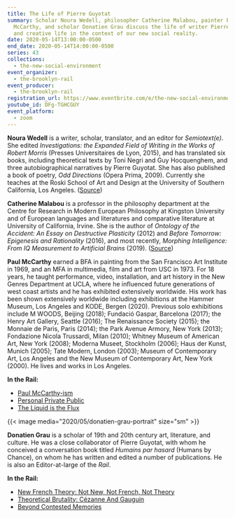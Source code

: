 ```yaml
---
title: The Life of Pierre Guyotat
summary: Scholar Noura Wedell, philosopher Catherine Malabou, painter Paul
  McCarthy, and scholar Donatien Grau discuss the life of writer Pierre Guyotat
  and creative life in the context of our new social reality.
date: 2020-05-14T13:00:00-0500
end_date: 2020-05-14T14:00:00-0500
series: 43
collections:
  - the-new-social-environment
event_organizer:
  - the-brooklyn-rail
event_producer:
  - the-brooklyn-rail
registration_url: https://www.eventbrite.com/e/the-new-social-environment-43-the-life-of-pierre-guyotat-tickets-104673182306#
youtube_id: DFg-TGHCGUY
event_platform:
  - zoom
---
```


**Noura Wedell** is a writer, scholar, translator, and an editor for *Semiotext(e)*. She edited *Investigations: the Expanded Field of Writing in the Works of Robert Morris* (Presses Universitaires de Lyon, 2015), and has translated six books, including theoretical texts by Toni Negri and Guy Hocquenghem, and three autobiographical narratives by Pierre Guyotat. She has also published a book of poetry, *Odd Directions* (Opera Prima, 2009). Currently she teaches at the Roski School of Art and Design at the University of Southern California, Los Angeles. ([Source](https://lareviewofbooks.org/contributor/noura-wedell/))

**Catherine Malabou** is a professor in the philosophy department at the Centre for Research in Modern European Philosophy at Kingston University and of European languages and literatures and comparative literature at University of California, Irvine. She is the author of *Ontology of the Accident: An Essay on Destructive Plasticity* (2012) and *Before Tomorrow: Epigenesis and Rationality* (2016), and most recently, *Morphing Intelligence: From IQ Measurement to Artificial Brains* (2019). ([Source](https://criticalinquiry.uchicago.edu/critical_inquiry_presents_catherine_malabou_on_foucaults_last_seminars/))

**Paul McCarthy** earned a BFA in painting from the San Francisco Art Institute in 1969, and an MFA in multimedia, film and art from USC in 1973. For 18 years, he taught performance, video, installation, and art history in the New Genres Department at UCLA, where he influenced future generations of west coast artists and he has exhibited extensively worldwide. His work has been shown extensively worldwide including exhibitions at the Hammer Museum, Los Angeles and KODE, Bergen (2020). Previous solo exhibitions include M WOODS, Beijing (2018); Fundació Gaspar, Barcelona (2017); the Henry Art Gallery, Seattle (2016); The Renaissance Society (2015); the Monnaie de Paris, Paris (2014); the Park Avenue Armory, New York (2013); Fondazione Nicola Trussardi, Milan (2010); Whitney Museum of American Art, New York (2008); Moderna Museet, Stockholm (2006); Haus der Kunst, Munich (2005); Tate Modern, London (2003); Museum of Contemporary Art, Los Angeles and the New Museum of Contemporary Art, New York (2000). He lives and works in Los Angeles.

**In the Rail:**

* [Paul McCarthy-ism](https://brooklynrail.org/2001/05/art/paul-mccarthy-ism)
* [Personal Private Public](https://brooklynrail.org/2019/10/artseen/Personal-Private-Public)
* [The Liquid is the Flux](https://brooklynrail.org/2013/06/art/the-liquid-is-the-fluxpaul-mccarthy-with-jarrett-earnest)

{{< image media="2020/05/donatien-grau-portrait" size="sm" >}}

**Donatien Grau**  is a scholar of 19th and 20th century art, literature, and culture. He was a close collaborator of Pierre Guyotat, with whom he conceived a conversation book titled *Humains par hasard*  (Humans by Chance), on whom he has written and edited a number of publications. He is also an Editor-at-large of the *Rail*.

**In the Rail:**

* [New French Theory: Not New, Not French, Not Theory](https://brooklynrail.org/2016/09/editorsmessage/not-new-not-french-not-theory)
* [Theoretical Brutality: Cézanne And Gauguin](https://brooklynrail.org/2014/02/criticspage/theoretical-brutality-czanne-and-gauguin)
* [Beyond Contested Memories](https://brooklynrail.org/2020/03/film/Beyond-Contested-Memories-Marc-Ball-Karim-Misk-and-Pierre-Singaravlous-Dcolonisations)
